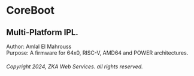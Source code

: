 # CoreBoot
## Multi-Platform IPL.

Author: Amlal El Mahrouss
</br>
Purpose: A firmware for 64x0, RISC-V, AMD64 and POWER architectures.

###### Copyright 2024, ZKA Web Services. all rights reserved.
